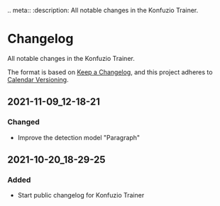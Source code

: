 .. meta::
   :description: All notable changes in the Konfuzio Trainer.

# Changelog

All notable changes in the Konfuzio Trainer.

The format is based on [Keep a Changelog](https://keepachangelog.com/en/1.0.0/),
and this project adheres to [Calendar Versioning](https://calver.org/overview.html).

## 2021-11-09_12-18-21

### Changed
- Improve the detection model "Paragraph"


## 2021-10-20_18-29-25

### Added
- Start public changelog for Konfuzio Trainer
